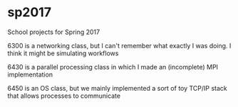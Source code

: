 # sp2017
School projects for Spring 2017

6300 is a networking class, but I can't remember what exactly I was doing. I think it might be simulating workflows

6430 is a parallel processing class in which I made an (incomplete) MPI implementation

6450 is an OS class, but we mainly implemented a sort of toy TCP/IP stack that allows processes to communicate
